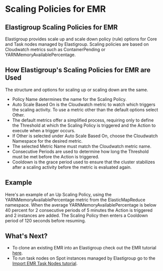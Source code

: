 # Scaling Policies for EMR

## Elastigroup Scaling Policies for EMR

Elastigroup provides scale up and scale down policy (rule) options for Core and Task nodes managed by Elastigroup. Scaling policies are based on Cloudwatch metrics such as ContainerPending or YARNMemoryAvailablePercentage.

## How Elastigroup's Scaling Policies for EMR are Used

The structure and options for scaling up or scaling down are the same.

- Policy Name determines the name for the Scaling Policy.
- Auto Scale Based On is the Cloudwatch metric to watch which triggers the scaling activity. To use a metric other than the default options select Other.
- The default metrics offer a simplified process, requiring only to define the Threshold at which the Scaling Policy is triggered and the Action to execute when a trigger occurs.
- If Other is selected under Auto Scale Based On, choose the Cloudwatch Namespace for the desired metric.
- The selected Metric Name must match the Cloudwatch metric name.
- Consecutive Periods are used to determine how long the Threshold must be met before the Action is triggered.
- Cooldown is the grace period used to ensure that the cluster stabilizes after a scaling activity before the metric is evaluated again.

## Example

Here's an example of an Up Scaling Policy, using the YARNMemoryAvailablePercentage metric from the ElasticMapReduce namespace. When the average YARNMemoryAvailablePercentage is below 40 percent for 2 consecutive periods of 5 minutes the Action is triggered and 2 instances are added. The Scaling Policy then enters a Cooldown period of 120 seconds before resuming.

## What's Next?

- To clone an existing EMR into an Elastigroup check out the EMR tutorial [here](elastigroup/tools-integrations/elastic-mapreduce/).
- To run task nodes on Spot instances managed by Elastigroup go to the [Import EMR Task Nodes tutorial](elastigroup/tools-integrations/elastic-mapreduce/import-elastic-mapreduce-task-nodes).
